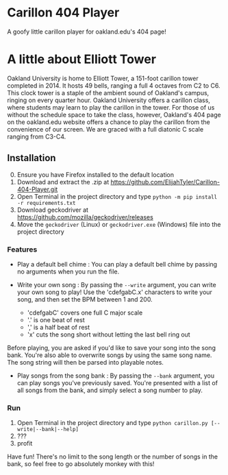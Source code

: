 # Carillon 404 Player
A goofy little carillon player for oakland.edu's 404 page!

# A little about Elliott Tower

Oakland University is home to Elliott Tower, a 151-foot carillon tower completed in 2014. It hosts 49 bells, ranging a full 4 octaves from C2 to C6. This clock tower is a staple of the ambient sound of Oakland's campus, ringing on every quarter hour. Oakland University offers a carillon class, where students may learn to play the carillon in the tower. For those of us without the schedule space to take the class, however, Oakland's 404 page on the oakland.edu website offers a chance to play the carillon from the convenience of our screen. We are graced with a full diatonic C scale ranging from C3-C4.

## Installation
0. Ensure you have Firefox installed to the default location
1. Download and extract the .zip at https://github.com/ElijahTyler/Carillon-404-Player.git
2. Open Terminal in the project directory and type `python -m pip install -r requirements.txt`
3. Download geckodriver at https://github.com/mozilla/geckodriver/releases
4. Move the `geckodriver` (Linux) or `geckodriver.exe` (Windows) file into the project directory

### Features
- Play a default bell chime : You can play a default bell chime by passing no arguments when you run the file.

- Write your own song : By passing the `--write` argument, you can write your own song to play! Use the 'cdefgabC.x' characters to write your song, and then set the BPM between 1 and 200.
  - 'cdefgabC' covers one full C major scale
  - '.' is one beat of rest
  - ',' is a half beat of rest
  - 'x' cuts the song short without letting the last bell ring out

Before playing, you are asked if you'd like to save your song into the song bank. You're also able to overwrite songs by using the same song name. The song string will then be parsed into playable notes.

- Play songs from the song bank : By passing the `--bank` argument, you can play songs you've previously saved. You're presented with a list of all songs from the bank, and simply select a song number to play.

### Run
1. Open Terminal in the project directory and type `python carillon.py [--write|--bank|--help]`
2. ???
3. profit

Have fun! There's no limit to the song length or the number of songs in the bank, so feel free to go absolutely monkey with this!

